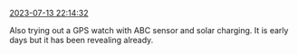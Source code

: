 [2023-07-13 22:14:32](https://mstdn.social/@hill_wanderer/110709078254000149)

Also trying out a GPS watch with ABC sensor and solar charging. It is early days but it has been revealing already.